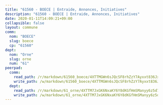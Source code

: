 ```yaml
---
title: "61560 - BOECE | Entraide, Annonces, Initiatives"
description: "61560 - BOECE | Entraide, Annonces, Initiatives"
date: 2020-01-11T14:09:21+09:00
collapsible: false
layout: commune
comm:
  nom: "BOECE"
  slug: boece
  cp: "61560"
dept:
  nom: "Orne"
  slug: orne
  num: "61"
peerpad:
  comm:
    read_path: /r/markdown/61560_boece/4XTTMGWn6sJQcSF8rhZzY7Ayxxt836JxPJHwn96kHZQi8SFdE
    write_path: /w/markdown/61560_boece/4XTTMGWn6sJQcSF8rhZzY7Ayxxt836JxPJHwn96kHZQi8SFdE-K3TgUYzLubySQnH8dpRvDJHX9yzg9m6bkeZuFv5U6etWG4MB9QrSMNyhRrV5vw2CWfqm9uMqGT9ShktaWr3KCGWbNgk9H2K5RrmESEEoxwejSFcSALj23hoDXA395BuTTJA3Lqd6
  dept:
    read_path: /r/markdown/61_orne/4XTTM7JxGK6NxaKY6Y8dKGfHmSManyy6z5d78TaTcUn3zJjy6
    write_path: /w/markdown/61_orne/4XTTM7JxGK6NxaKY6Y8dKGfHmSManyy6z5d78TaTcUn3zJjy6-K3TgUN9f9h2Fmk7w15QXNPtmJYWWDYEB4sLb6BW46ErzRh2NG4TmnnXd3GJfJ3dVSNBE8WudjKbLAy4CD2mQTtYeoUAUzvKztzGsCxcQ4ezpe7WGMgkNubsBkL3vV47Zushr5DqN
---
```


